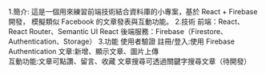 1.簡介:
  這是一個用來練習前端技術結合資料庫的小專案，基於 React + Firebase 開發，
  模擬類似 Facebook 的文章發表與互動功能。
2.技術
  前端：React、React Router、Semantic UI React
  後端服務：Firebase（Firestore、Authentication、Storage）
3.功能
  使用者驗證 註冊/登入:使用 Firebase Authentication
  文章:新增、顯示文章、圖片上傳	
  互動功能:文章可點讚、留言、收藏
  文章搜尋可透過關鍵字搜尋文章（待開發）
